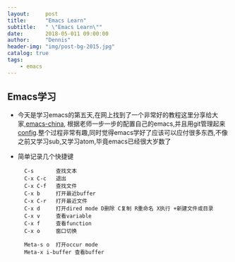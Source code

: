 ```yaml
---
layout:     post
title:      "Emacs Learn"
subtitle:   " \"Emacs Learn\""
date:       2018-05-011 09:00:00
author:     "Dennis"
header-img: "img/post-bg-2015.jpg"
catalog: true
tags:
    - emacs
---
```


## Emacs学习

- 今天是学习emacs的第五天,在网上找到了一个非常好的教程这里分享给大家,[emacs-china][1],
根据老师一步一步的配置自己的emacs,并且用git管理起来[config][2].整个过程非常有趣,同时觉得emacs学好了应该可以应付很多东西,不像之前又学习sub,又学习atom,毕竟emacs已经很大岁数了

- 简单记录几个快捷键  

        C-s       查找文本
        C-x C-c   退出
        C-x C-f   查找文件
        C-x b     打开最近buffer
        C-x C-r   打开最近文件
        C-x d     打开dired mode D删除 C复制 R重命名 X执行 +新建文件或目录
        C-x v     查看variable
        C-x f     查看function
        C-x o     窗口切换
        
        Meta-s o  打开occur mode
        Meta-x i-buffer 查看buffer
        
        











[1]:http://book.emacs-china.org/
[2]:https://github.com/dennissky/emacs.git